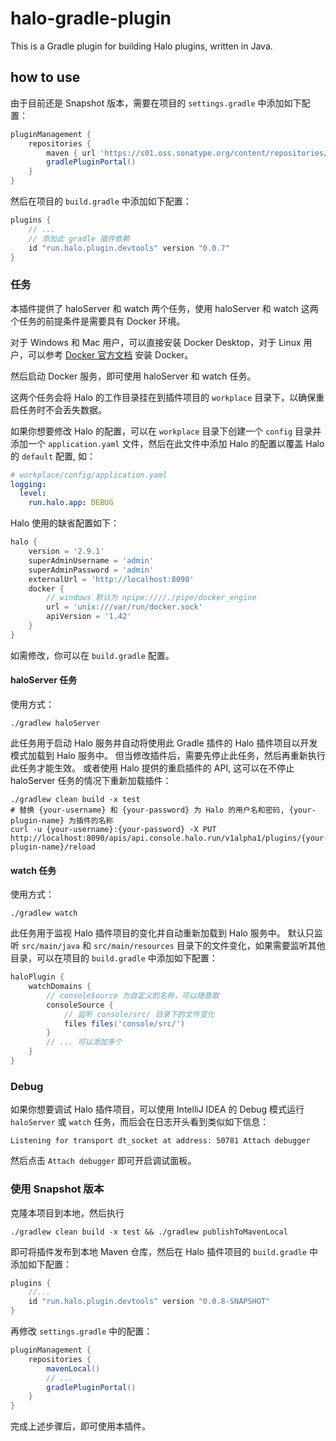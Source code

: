 # halo-gradle-plugin
This is a Gradle plugin for building Halo plugins, written in Java.

## how to use
由于目前还是 Snapshot 版本，需要在项目的 `settings.gradle` 中添加如下配置：
```groovy
pluginManagement {
    repositories {
        maven { url 'https://s01.oss.sonatype.org/content/repositories/snapshots' }
        gradlePluginPortal()
    }
}
```
然后在项目的 `build.gradle` 中添加如下配置：
```groovy
plugins {
    // ...
    // 添加此 gradle 插件依赖
    id "run.halo.plugin.devtools" version "0.0.7"
}
```

### 任务
本插件提供了 haloServer 和 watch 两个任务，使用 haloServer 和 watch 这两个任务的前提条件是需要具有 Docker 环境。

对于 Windows 和 Mac 用户，可以直接安装 Docker Desktop，对于 Linux 用户，可以参考 [Docker 官方文档](https://docs.docker.com/engine/install/) 安装 Docker。

然后启动 Docker 服务，即可使用 haloServer 和 watch 任务。

这两个任务会将 Halo 的工作目录挂在到插件项目的 `workplace` 目录下，以确保重启任务时不会丢失数据。

如果你想要修改 Halo 的配置，可以在 `workplace` 目录下创建一个 `config` 目录并添加一个 `application.yaml` 文件，然后在此文件中添加 Halo 的配置以覆盖 Halo 的 `default` 配置, 如：
```yaml
# workplace/config/application.yaml
logging:
  level:
    run.halo.app: DEBUG 
```

Halo 使用的缺省配置如下：
```groovy
halo {
    version = '2.9.1'
    superAdminUsername = 'admin'
    superAdminPassword = 'admin'
    externalUrl = 'http://localhost:8090'
    docker {
        // windows 默认为 npipe:////./pipe/docker_engine
        url = 'unix:///var/run/docker.sock'
        apiVersion = '1.42'
    }
}
```
如需修改，你可以在 `build.gradle` 配置。

#### haloServer 任务
使用方式：
```shell
./gradlew haloServer
```
此任务用于启动 Halo 服务并自动将使用此 Gradle 插件的 Halo 插件项目以开发模式加载到 Halo 服务中。
但当修改插件后，需要先停止此任务，然后再重新执行此任务才能生效。
或者使用 Halo 提供的重启插件的 API, 这可以在不停止 haloServer 任务的情况下重新加载插件：
```shell
./gradlew clean build -x test
# 替换 {your-username} 和 {your-password} 为 Halo 的用户名和密码, {your-plugin-name} 为插件的名称
curl -u {your-username}:{your-password} -X PUT http://localhost:8090/apis/api.console.halo.run/v1alpha1/plugins/{your-plugin-name}/reload
```
#### watch 任务
使用方式：
```shell
./gradlew watch
```
此任务用于监视 Halo 插件项目的变化并自动重新加载到 Halo 服务中。
默认只监听 `src/main/java` 和 `src/main/resources` 目录下的文件变化，如果需要监听其他目录，可以在项目的 `build.gradle` 中添加如下配置：
```groovy
haloPlugin {
    watchDomains {
        // consoleSource 为自定义的名称，可以随意取
        consoleSource {
            // 监听 console/src/ 目录下的文件变化
            files files('console/src/')
        }
        // ... 可以添加多个
    }
}
```

### Debug 
如果你想要调试 Halo 插件项目，可以使用 IntelliJ IDEA 的 Debug 模式运行 `haloServer` 或 `watch` 任务，而后会在日志开头看到类似如下信息：
```shell
Listening for transport dt_socket at address: 50781 Attach debugger
```
然后点击 `Attach debugger` 即可开启调试面板。

### 使用 Snapshot 版本
克隆本项目到本地，然后执行
```shell
./gradlew clean build -x test && ./gradlew publishToMavenLocal
```
即可将插件发布到本地 Maven 仓库，然后在 Halo 插件项目的 `build.gradle` 中添加如下配置：
```groovy
plugins {
    //... 
    id "run.halo.plugin.devtools" version "0.0.8-SNAPSHOT"
}
```
再修改 `settings.gradle` 中的配置：
```groovy
pluginManagement {
    repositories {
        mavenLocal()
        // ...
        gradlePluginPortal()
    }
}
```
完成上述步骤后，即可使用本插件。
